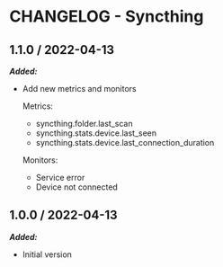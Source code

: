 # CHANGELOG - Syncthing

## 1.1.0 / 2022-04-13

***Added:***

* Add new metrics and monitors

    Metrics:
    - syncthing.folder.last_scan
    - syncthing.stats.device.last_seen
    - syncthing.stats.device.last_connection_duration

    Monitors:
    - Service error
    - Device not connected

## 1.0.0 / 2022-04-13

***Added:***

* Initial version
